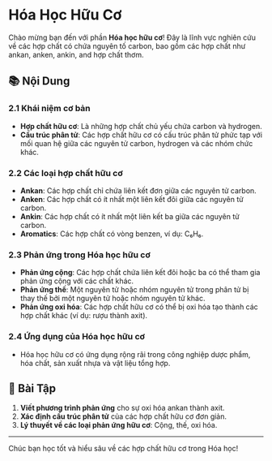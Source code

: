 # Hóa Học Hữu Cơ

Chào mừng bạn đến với phần **Hóa học hữu cơ**! Đây là lĩnh vực nghiên cứu về các hợp chất có chứa nguyên tố carbon, bao gồm các hợp chất như ankan, anken, ankin, and hợp chất thơm.

## 📚 Nội Dung

### 2.1 **Khái niệm cơ bản**
- **Hợp chất hữu cơ**: Là những hợp chất chủ yếu chứa carbon và hydrogen.
- **Cấu trúc phân tử**: Các hợp chất hữu cơ có cấu trúc phân tử phức tạp với mối quan hệ giữa các nguyên tử carbon, hydrogen và các nhóm chức khác.

### 2.2 **Các loại hợp chất hữu cơ**
- **Ankan**: Các hợp chất chỉ chứa liên kết đơn giữa các nguyên tử carbon.
- **Anken**: Các hợp chất có ít nhất một liên kết đôi giữa các nguyên tử carbon.
- **Ankin**: Các hợp chất có ít nhất một liên kết ba giữa các nguyên tử carbon.
- **Aromatics**: Các hợp chất có vòng benzen, ví dụ: C₆H₆.

### 2.3 **Phản ứng trong Hóa học hữu cơ**
- **Phản ứng cộng**: Các hợp chất chứa liên kết đôi hoặc ba có thể tham gia phản ứng cộng với các chất khác.
- **Phản ứng thế**: Một nguyên tử hoặc nhóm nguyên tử trong phân tử bị thay thế bởi một nguyên tử hoặc nhóm nguyên tử khác.
- **Phản ứng oxi hóa**: Các hợp chất hữu cơ có thể bị oxi hóa tạo thành các hợp chất khác (ví dụ: rượu thành axit).

### 2.4 **Ứng dụng của Hóa học hữu cơ**
- Hóa học hữu cơ có ứng dụng rộng rãi trong công nghiệp dược phẩm, hóa chất, sản xuất nhựa và vật liệu tổng hợp.

## 🧪 Bài Tập

1. **Viết phương trình phản ứng** cho sự oxi hóa ankan thành axit.
2. **Xác định cấu trúc phân tử** của các hợp chất hữu cơ đơn giản.
3. **Lý thuyết về các loại phản ứng hữu cơ**: Cộng, thế, oxi hóa.

---

Chúc bạn học tốt và hiểu sâu về các hợp chất hữu cơ trong Hóa học!
